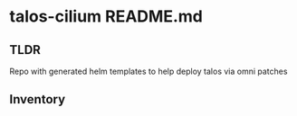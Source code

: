 # talos-cilium README.md

## TLDR
Repo with generated helm templates to help deploy talos via omni patches

## Inventory

#
